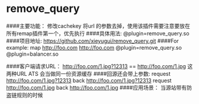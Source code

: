# remove_query
####主要功能：
    修改cachekey 将url 的参数去掉，使用该插件需要注意要放在所有remap插件第一个，优先执行
####具体用法: 
    @plugin=remove_query.so
####项目地址: 
    https://github.com/xieyugui/remove_query.git
####For example:
    map http://foo.com http://foo.com  @plugin=remove_query.so @plugin=balancer.so
 
####客户端请求URL：
    http://foo.com/1.jpg?12313 == http://foo.com/1.jpg
    这两种URL ATS 会当做同一份资源缓存
####回源还会带上参数:
     request http://foo.com/1.jpg?12313   back http://foo.com/1.jpg?12313
     request http://foo.com/1.jpg   back http://foo.com/1.jpg
####应用场景：
     当源站带有防盗链规则的时候
